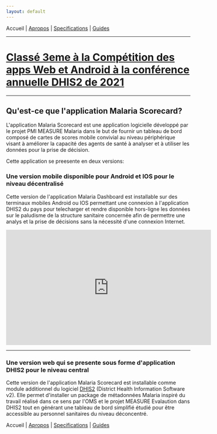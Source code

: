 ```yaml
---
layout: default
---
```

Accueil | [Apropos](./about.md) | [Specifications](./specs.md) | [Guides](./userguide.md)


* * * 
# [Classé 3eme à la Compétition des apps Web et Android à la conférence annuelle DHIS2 de 2021](https://www.youtube.com/watch?v=w4NLMA2Serg&list=PLo6Seh-066Ry07Eicb2QhE3B5URWZPbb2&index=37)
* * *


## Qu'est-ce que l'application Malaria Scorecard?

L'application Malaria Scorecard est une application logicielle développé par le projet PMI MEASURE Malaria dans le but de fournir un tableau de bord composé de cartes de scores mobile convivial au niveau périphérique visant à améliorer la capacité des agents de santé à analyser et à utiliser les données pour la prise de décision.

Cette application se preesente en deux versions:

### Une version mobile disponible pour Android et IOS pour le niveau décentralisé
Cette version de l'application Malaria Dashboard est installable sur des terminaux mobiles Android ou IOS permettant une connexion à l'application DHIS2 du pays pour telecharger et rendre disponible hors-ligne les données sur le paludisme de la structure sanitaire concernée afin de permettre une analys et la prise de décisions sans la nécessité d'une connexion Internet.

<iframe width="560" height="315" src="https://www.youtube.com/embed/uVvz33ODoH0" title="YouTube video player" frameborder="0" allow="accelerometer; autoplay; clipboard-write; encrypted-media; gyroscope; picture-in-picture" allowfullscreen></iframe>

* * *

### Une version web qui se presente sous forme d'application DHIS2 pour le niveau central

Cette version de l'application Malaria Scorecard est installable comme module additionnel du logiciel [DHIS2](https://dhis2.org/) (District Health Information Software v2). Elle permet d'installer un package de métadonnées Malaria inspiré du travail réalisé dans ce sens par l'OMS et le projet MEASURE Evalaution dans DHIS2 tout en générant une tableau de bord simplifié étudié pour être accessible au personnel sanitaires du niveau déconcentré.


Accueil | [Apropos](./about.md) | [Specifications](./specs.md) | [Guides](./userguide.md)